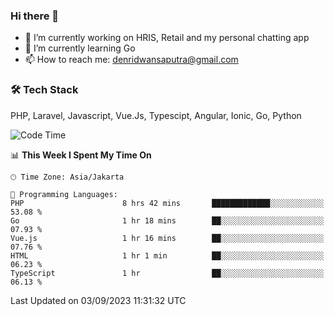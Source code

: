 ### Hi there 👋

- 🔭 I’m currently working on HRIS, Retail and my personal chatting app
- 🌱 I’m currently learning Go
- 📫 How to reach me: denridwansaputra@gmail.com


### 🛠 Tech Stack
PHP, Laravel, Javascript, Vue.Js, Typescipt, Angular, Ionic, Go, Python


<!--START_SECTION:waka-->
![Code Time](http://img.shields.io/badge/Code%20Time-3%2C650%20hrs%2058%20mins-blue)

📊 **This Week I Spent My Time On** 

```text
🕑︎ Time Zone: Asia/Jakarta

💬 Programming Languages: 
PHP                      8 hrs 42 mins       █████████████░░░░░░░░░░░░   53.08 % 
Go                       1 hr 18 mins        ██░░░░░░░░░░░░░░░░░░░░░░░   07.93 % 
Vue.js                   1 hr 16 mins        ██░░░░░░░░░░░░░░░░░░░░░░░   07.76 % 
HTML                     1 hr 1 min          ██░░░░░░░░░░░░░░░░░░░░░░░   06.23 % 
TypeScript               1 hr                ██░░░░░░░░░░░░░░░░░░░░░░░   06.13 % 
```


 Last Updated on 03/09/2023 11:31:32 UTC
<!--END_SECTION:waka-->
